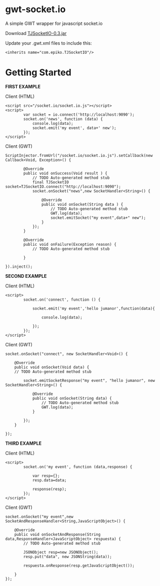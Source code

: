 gwt-socket.io
==============
A simple GWT wrapper for javascript socket.io

Download [TJSocketIO-0.3.jar](https://drive.google.com/open?id=0B72oLqC-8YVbWTZMUVUzYzlNaW8)

Update your .gwt.xml files to include this:

    <inherits name="com.epiko.TJSocketIO"/>

Getting Started
===============
**FIRST EXAMPLE**

Client (HTML)

    <script src="/socket.io/socket.io.js"></script>
    <script>
            var socket = io.connect('http://localhost:9090');
            socket.on('news', function (data) {
                console.log(data);
                socket.emit('my event', data+' new');
            });
    </script>

Client (GWT)    
    
    ScriptInjector.fromUrl("/socket.io/socket.io.js").setCallback(new Callback<Void, Exception>() {

			@Override
			public void onSuccess(Void result ) {
				// TODO Auto-generated method stub
				final TJSocketIO socket=TJSocketIO.connect("http://localhost:9090");
                socket.onSocket("news",new SocketHandler<String>() {

					@Override
					public void onSocket(String data ) {
						// TODO Auto-generated method stub
						GWT.log(data);
						socket.emitSocket("my event",data+" new");
					}
				});
			}

			@Override
			public void onFailure(Exception reason) {
				// TODO Auto-generated method stub
				
			}
			
	}).inject();
 
**SECOND EXAMPLE**

Client (HTML)

    <script>
            socket.on('connect', function () {
               
                socket.emit('my event','hello jumanor',function(data){
                    
                    console.log(data);
                    
                });
            });
    </script>

Client (GWT)    

    socket.onSocket("connect", new SocketHandler<Void>() {

		@Override
		public void onSocket(Void data) {
		// TODO Auto-generated method stub
						
			socket.emitSocketResponse("my event", "hello jumanor", new SocketHandler<String>() {

                @Override
                public void onSocket(String data) {
                    // TODO Auto-generated method stub
                    GWT.log(data);                    
                }
							
			});
	    }
					
	});
    
**THIRD EXAMPLE**

Client (HTML)

    <script>
            socket.on('my event', function (data,response) {
               
                var resp={};
                resp.data=data;
                
                response(resp);
            });
    </script>

Client (GWT)

    socket.onSocket("my event",new SocketAndResponseHandler<String,JavaScriptObject>() {

		@Override
		public void onSocketAndResponse(String data,ResponseHandler<JavaScriptObject> respuesta) {
			// TODO Auto-generated method stub
						
			JSONObject resp=new JSONObject();
			resp.put("data", new JSONString(data));
						
			respuesta.onResponse(resp.getJavaScriptObject());
						
		}
    });
